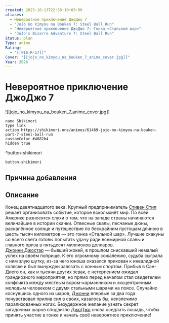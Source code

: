 ```yaml
---
created: 2025-10-13T22:58:10+03:00
aliases:
  - Невероятное приключение ДжоДжо 7
  - "JoJo no Kimyou na Bouken 7: Steel Ball Run"
  - "Невероятное приключение ДжоДжо 7: Гонка «Стальной шар»"
  - "JoJo's Bizarre Adventure 7: Steel Ball Run"
Status: plan
Type: anime
Rating:
  - "[[®️16|R-17]]"
Cover: "[[jojo_no_kimyou_na_bouken_7_anime_cover.jpg]]"
Year: 2026
---
```


# Невероятное приключение ДжоДжо 7

![[jojo_no_kimyou_na_bouken_7_anime_cover.jpg]]



```button
name Shikimori
type link
action https://shikimori.one/animes/61469-jojo-no-kimyou-na-bouken-part-7-steel-ball-run
customColor #4682b4
hidden true
```
^button-shikimori





`button-shikimori`

## Причина добавления




## Описание

Конец девятнадцатого века. Крупный предприниматель [Стивен Стил](https://shikimori.one/characters/23652-steven-steel) решает организовать событие, которое всколыхнёт мир. По всей Америке разносятся слухи о том, что на западе страны начинаются величайшие в истории скачки. Отвесные скалы, песчаные дюны, раскалённое солнце и путешествие по бескрайним пустошам длиною в шесть тысяч километров — это гонка «Стальной шар». Лучшие скакуны со всего света готовы попытать удачу ради всемирной славы и главного приза в пятьдесят миллионов долларов.  
[Джонни Джостар](https://shikimori.one/characters/19492-johnny-joestar) — бывший жокей, в прошлом снискавший немалый успех на своём поприще. К его огромному сожалению, судьба сыграла с ним злую шутку, из-за чего юноша оказался прикован к инвалидной коляске и был вынужден завязать с конным спортом. Прибыв в Сан-Диего он, как и тысячи других зевак, с нетерпением ожидал грандиозного мероприятия, но прямо перед началом стал свидетелем конфликта между местным вором-карманником и эксцентричным молодым человеком с двумя стальными шарами на поясе. Случайно коснувшись одного из шаров, [Джонни](https://shikimori.one/characters/19492-johnny-joestar) впервые за два года почувствовал прилив сил в своих, казалось бы, неизлечимо парализованных ногах. Безудержное желание узнать секрет загадочных шаров сподвигло [ДжоДжо](https://shikimori.one/characters/19492-johnny-joestar) снова оседлать лошадь, чтобы принять участие в гонке и начать своё невероятное приключение!
